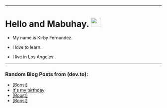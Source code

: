 
<img src="https://komarev.com/ghpvc/?username=kirbygit&style=flat-square&color=blue" alt=""/>

---
<h1>
  Hello and Mabuhay.
  <img src="https://media.giphy.com/media/hvRJCLFzcasrR4ia7z/giphy.gif" width="30px"/>
</h1>

- My name is Kirby Fernandez.

- I love to learn.

- I live in Los Angeles.

---

### Random Blog Posts from (dev.to):
<!-- BLOG-POST-LIST:START -->
- [[Boost]](https://dev.to/ben/-39gh)
- [It&#39;s my birthday](https://dev.to/ben/its-my-birthday-3ppl)
- [[Boost]](https://dev.to/ben/-1gbo)
- [[Boost]](https://dev.to/ben/-3124)
<!-- BLOG-POST-LIST:END -->
